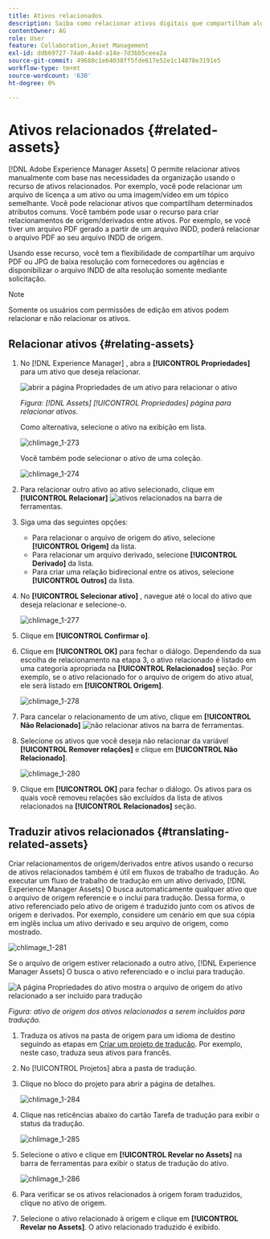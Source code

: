 ```yaml
---
title: Ativos relacionados
description: Saiba como relacionar ativos digitais que compartilham alguns atributos comuns. Além disso, crie relacionamentos derivados da origem entre ativos digitais.
contentOwner: AG
role: User
feature: Collaboration,Asset Management
exl-id: ddb69727-74a0-4a4d-a14e-7d3bb5ceea2a
source-git-commit: 49688c1e64038ff5fde617e52e1c14878e3191e5
workflow-type: tm+mt
source-wordcount: '630'
ht-degree: 0%

---
```


# Ativos relacionados {#related-assets}

[!DNL Adobe Experience Manager Assets] O permite relacionar ativos manualmente com base nas necessidades da organização usando o recurso de ativos relacionados. Por exemplo, você pode relacionar um arquivo de licença a um ativo ou uma imagem/vídeo em um tópico semelhante. Você pode relacionar ativos que compartilham determinados atributos comuns. Você também pode usar o recurso para criar relacionamentos de origem/derivados entre ativos. Por exemplo, se você tiver um arquivo PDF gerado a partir de um arquivo INDD, poderá relacionar o arquivo PDF ao seu arquivo INDD de origem.

Usando esse recurso, você tem a flexibilidade de compartilhar um arquivo PDF ou JPG de baixa resolução com fornecedores ou agências e disponibilizar o arquivo INDD de alta resolução somente mediante solicitação.

>[!NOTE]
>
>Somente os usuários com permissões de edição em ativos podem relacionar e não relacionar os ativos.

## Relacionar ativos {#relating-assets}

1. No [!DNL Experience Manager] , abra a **[!UICONTROL Propriedades]** para um ativo que deseja relacionar.

   ![abrir a página Propriedades de um ativo para relacionar o ativo](assets/asset-properties-relate-assets.png)

   *Figura: [!DNL Assets] [!UICONTROL Propriedades] página para relacionar ativos.*

   Como alternativa, selecione o ativo na exibição em lista.

   ![chlimage_1-273](assets/chlimage_1-273.png)

   Você também pode selecionar o ativo de uma coleção.

   ![chlimage_1-274](assets/chlimage_1-274.png)

1. Para relacionar outro ativo ao ativo selecionado, clique em **[!UICONTROL Relacionar]** ![ativos relacionados](assets/do-not-localize/link-relate.png) na barra de ferramentas.
1. Siga uma das seguintes opções:

   * Para relacionar o arquivo de origem do ativo, selecione **[!UICONTROL Origem]** da lista.
   * Para relacionar um arquivo derivado, selecione **[!UICONTROL Derivado]** da lista.
   * Para criar uma relação bidirecional entre os ativos, selecione **[!UICONTROL Outros]** da lista.

1. No **[!UICONTROL Selecionar ativo]** , navegue até o local do ativo que deseja relacionar e selecione-o.

   ![chlimage_1-277](assets/chlimage_1-277.png)

1. Clique em **[!UICONTROL Confirmar o]**.
1. Clique em **[!UICONTROL OK]** para fechar o diálogo. Dependendo da sua escolha de relacionamento na etapa 3, o ativo relacionado é listado em uma categoria apropriada na **[!UICONTROL Relacionados]** seção. Por exemplo, se o ativo relacionado for o arquivo de origem do ativo atual, ele será listado em **[!UICONTROL Origem]**.

   ![chlimage_1-278](assets/chlimage_1-278.png)

1. Para cancelar o relacionamento de um ativo, clique em **[!UICONTROL Não Relacionado]** ![não relacionar ativos](assets/do-not-localize/link-unrelate-icon.png) na barra de ferramentas.

1. Selecione os ativos que você deseja não relacionar da variável **[!UICONTROL Remover relações]** e clique em **[!UICONTROL Não Relacionado]**.

   ![chlimage_1-280](assets/chlimage_1-280.png)

1. Clique em **[!UICONTROL OK]** para fechar o diálogo. Os ativos para os quais você removeu relações são excluídos da lista de ativos relacionados na **[!UICONTROL Relacionados]** seção.

## Traduzir ativos relacionados {#translating-related-assets}

Criar relacionamentos de origem/derivados entre ativos usando o recurso de ativos relacionados também é útil em fluxos de trabalho de tradução. Ao executar um fluxo de trabalho de tradução em um ativo derivado, [!DNL Experience Manager Assets] O busca automaticamente qualquer ativo que o arquivo de origem referencie e o inclui para tradução. Dessa forma, o ativo referenciado pelo ativo de origem é traduzido junto com os ativos de origem e derivados. Por exemplo, considere um cenário em que sua cópia em inglês inclua um ativo derivado e seu arquivo de origem, como mostrado.

![chlimage_1-281](assets/chlimage_1-281.png)

Se o arquivo de origem estiver relacionado a outro ativo, [!DNL Experience Manager Assets] O busca o ativo referenciado e o inclui para tradução.

![A página Propriedades do ativo mostra o arquivo de origem do ativo relacionado a ser incluído para tradução](assets/asset-properties-source-asset.png)

*Figura: ativo de origem dos ativos relacionados a serem incluídos para tradução.*

1. Traduza os ativos na pasta de origem para um idioma de destino seguindo as etapas em [Criar um projeto de tradução](translation-projects.md#create-a-new-translation-project). Por exemplo, neste caso, traduza seus ativos para francês.

1. No [!UICONTROL Projetos] abra a pasta de tradução.

1. Clique no bloco do projeto para abrir a página de detalhes.

   ![chlimage_1-284](assets/chlimage_1-284.png)

1. Clique nas reticências abaixo do cartão Tarefa de tradução para exibir o status da tradução.

   ![chlimage_1-285](assets/chlimage_1-285.png)

1. Selecione o ativo e clique em **[!UICONTROL Revelar no Assets]** na barra de ferramentas para exibir o status de tradução do ativo.

   ![chlimage_1-286](assets/chlimage_1-286.png)

1. Para verificar se os ativos relacionados à origem foram traduzidos, clique no ativo de origem.

1. Selecione o ativo relacionado à origem e clique em **[!UICONTROL Revelar no Assets]**. O ativo relacionado traduzido é exibido.
